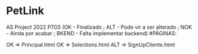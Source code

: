 # PetLink
AS Project 2022 P7G5
(OK - Finalizado ; ALT - Pode vir a ser alterado ; NOK - Ainda por acabar ; BKEND - Falta implementar backend)
#PÁGINAS:

OK => Principal.html
OK => Selections.html
ALT => SignUpCliente.html

  

